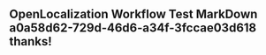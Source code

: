 <properties
ms.topic="hero-topic"
ms.test1="hero-topic"
ms.test2="test"/>


## OpenLocalization Workflow Test MarkDown a0a58d62-729d-46d6-a34f-3fccae03d618 thanks!



<!--HONumber=Jul16_HO3-->


